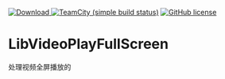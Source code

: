 [![Download](https://api.bintray.com/packages/jetbrains/anko/anko/images/download.svg) ](https://bintray.com/salmanit/maven/MediaHandle/_latestVersion)
[![TeamCity (simple build status)](https://img.shields.io/teamcity/http/teamcity.jetbrains.com/s/ProjectsWrittenInKotlin_Anko.svg)](https://teamcity.jetbrains.com/viewType.html?buildTypeId=ProjectsWrittenInKotlin_Anko&tab=buildTypeStatusDiv)
[![GitHub license](https://img.shields.io/badge/license-Apache%20License%202.0-blue.svg?style=flat)](http://www.apache.org/licenses/LICENSE-2.0)

# LibVideoPlayFullScreen
处理视频全屏播放的
